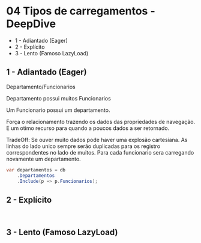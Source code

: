 # 04 Tipos de carregamentos - DeepDive

* 1 - Adiantado (Eager)
* 2 - Explícito
* 3 - Lento (Famoso LazyLoad)


## 1 - Adiantado (Eager)

Departamento/Funcionarios

Departamento possui muitos Funcionarios

Um Funcionario possui um departamento.

Força o relacionamento trazendo os dados das propriedades de navegação.
E um otimo recurso para quando a poucos dados a ser retornado.

TradeOff: Se ouver muito dados pode haver uma explosão cartesiana. As linhas do lado unico sempre serão duplicadas para os registro correspondentes no lado de muitos. Para cada funcionario sera carregando novamente um departamento.

```c#
var departamentos = db
    .Departamentos
    .Include(p => p.Funcionarios);
```



## 2 - Explícito
```
```

```
```

## 3 - Lento (Famoso LazyLoad)
```
```

```
```
